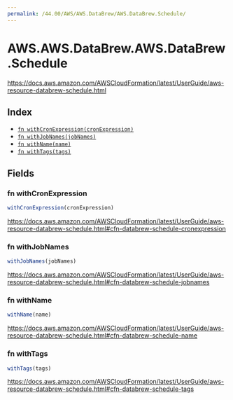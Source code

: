 ```yaml
---
permalink: /44.00/AWS/AWS.DataBrew/AWS.DataBrew.Schedule/
---
```


# AWS.AWS.DataBrew.AWS.DataBrew.Schedule

https://docs.aws.amazon.com/AWSCloudFormation/latest/UserGuide/aws-resource-databrew-schedule.html

## Index

* [`fn withCronExpression(cronExpression)`](#fn-withcronexpression)
* [`fn withJobNames(jobNames)`](#fn-withjobnames)
* [`fn withName(name)`](#fn-withname)
* [`fn withTags(tags)`](#fn-withtags)

## Fields

### fn withCronExpression

```ts
withCronExpression(cronExpression)
```

https://docs.aws.amazon.com/AWSCloudFormation/latest/UserGuide/aws-resource-databrew-schedule.html#cfn-databrew-schedule-cronexpression

### fn withJobNames

```ts
withJobNames(jobNames)
```

https://docs.aws.amazon.com/AWSCloudFormation/latest/UserGuide/aws-resource-databrew-schedule.html#cfn-databrew-schedule-jobnames

### fn withName

```ts
withName(name)
```

https://docs.aws.amazon.com/AWSCloudFormation/latest/UserGuide/aws-resource-databrew-schedule.html#cfn-databrew-schedule-name

### fn withTags

```ts
withTags(tags)
```

https://docs.aws.amazon.com/AWSCloudFormation/latest/UserGuide/aws-resource-databrew-schedule.html#cfn-databrew-schedule-tags